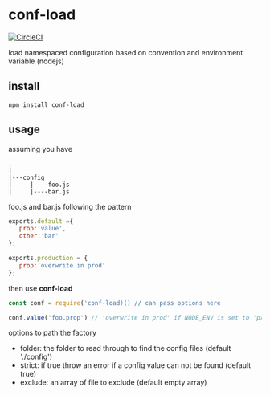 # conf-load

[![CircleCI](https://circleci.com/gh/zorro-del-caribe/ship-hold.svg?style=svg)](https://circleci.com/gh/zorro-del-caribe/config-loader)

load namespaced configuration based on convention and environment variable (nodejs)

## install 

``npm install conf-load``

## usage

assuming you have

```
.
|
|---config
|     |----foo.js
|     |----bar.js

```

foo.js and bar.js following the pattern

```javascript
exports.default ={
   prop:'value',
   other:'bar'
};

exports.production = {
   prop:'overwrite in prod'
};
```

then use **conf-load**
 
 ```javascript
 const conf = require('conf-load)() // can pass options here
 
 conf.value('foo.prop') // 'overwrite in prod' if NODE_ENV is set to 'production' or 'value' otherwise 
 ```
 
 options to path the factory
 
 * folder: the folder to read through to find the config files (default './config')
 * strict: if true throw an error if a config value can not be found (default true)
 * exclude: an array of file to exclude (default empty array)
